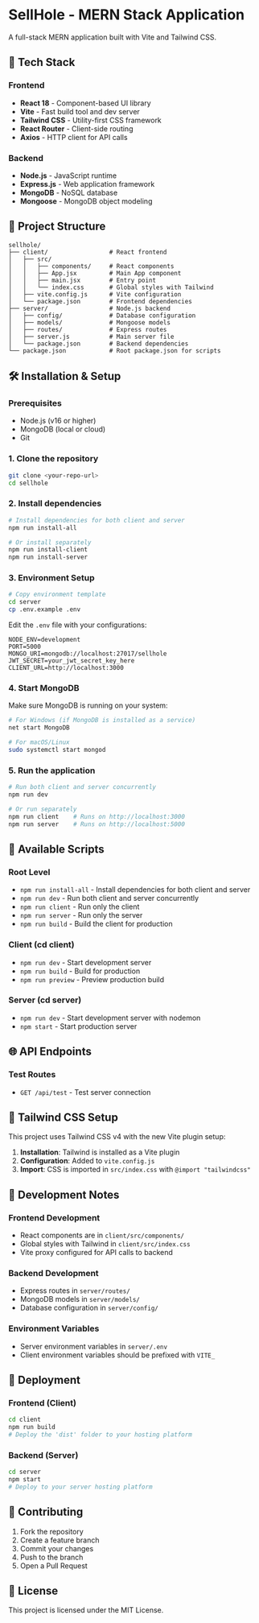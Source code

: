 # SellHole - MERN Stack Application

A full-stack MERN application built with Vite and Tailwind CSS.

## 🚀 Tech Stack

### Frontend
- **React 18** - Component-based UI library
- **Vite** - Fast build tool and dev server
- **Tailwind CSS** - Utility-first CSS framework
- **React Router** - Client-side routing
- **Axios** - HTTP client for API calls

### Backend
- **Node.js** - JavaScript runtime
- **Express.js** - Web application framework
- **MongoDB** - NoSQL database
- **Mongoose** - MongoDB object modeling

## 📁 Project Structure

```
sellhole/
├── client/                 # React frontend
│   ├── src/
│   │   ├── components/     # React components
│   │   ├── App.jsx         # Main App component
│   │   ├── main.jsx        # Entry point
│   │   └── index.css       # Global styles with Tailwind
│   ├── vite.config.js      # Vite configuration
│   └── package.json        # Frontend dependencies
├── server/                 # Node.js backend
│   ├── config/             # Database configuration
│   ├── models/             # Mongoose models
│   ├── routes/             # Express routes
│   ├── server.js           # Main server file
│   └── package.json        # Backend dependencies
└── package.json            # Root package.json for scripts
```

## 🛠️ Installation & Setup

### Prerequisites
- Node.js (v16 or higher)
- MongoDB (local or cloud)
- Git

### 1. Clone the repository
```bash
git clone <your-repo-url>
cd sellhole
```

### 2. Install dependencies
```bash
# Install dependencies for both client and server
npm run install-all

# Or install separately
npm run install-client
npm run install-server
```

### 3. Environment Setup
```bash
# Copy environment template
cd server
cp .env.example .env
```

Edit the `.env` file with your configurations:
```env
NODE_ENV=development
PORT=5000
MONGO_URI=mongodb://localhost:27017/sellhole
JWT_SECRET=your_jwt_secret_key_here
CLIENT_URL=http://localhost:3000
```

### 4. Start MongoDB
Make sure MongoDB is running on your system:
```bash
# For Windows (if MongoDB is installed as a service)
net start MongoDB

# For macOS/Linux
sudo systemctl start mongod
```

### 5. Run the application
```bash
# Run both client and server concurrently
npm run dev

# Or run separately
npm run client    # Runs on http://localhost:3000
npm run server    # Runs on http://localhost:5000
```

## 🎯 Available Scripts

### Root Level
- `npm run install-all` - Install dependencies for both client and server
- `npm run dev` - Run both client and server concurrently
- `npm run client` - Run only the client
- `npm run server` - Run only the server
- `npm run build` - Build the client for production

### Client (cd client)
- `npm run dev` - Start development server
- `npm run build` - Build for production
- `npm run preview` - Preview production build

### Server (cd server)
- `npm run dev` - Start development server with nodemon
- `npm start` - Start production server

## 🌐 API Endpoints

### Test Routes
- `GET /api/test` - Test server connection

## 🎨 Tailwind CSS Setup

This project uses Tailwind CSS v4 with the new Vite plugin setup:

1. **Installation**: Tailwind is installed as a Vite plugin
2. **Configuration**: Added to `vite.config.js`
3. **Import**: CSS is imported in `src/index.css` with `@import "tailwindcss"`

## 📝 Development Notes

### Frontend Development
- React components are in `client/src/components/`
- Global styles with Tailwind in `client/src/index.css`
- Vite proxy configured for API calls to backend

### Backend Development
- Express routes in `server/routes/`
- MongoDB models in `server/models/`
- Database configuration in `server/config/`

### Environment Variables
- Server environment variables in `server/.env`
- Client environment variables should be prefixed with `VITE_`

## 🚀 Deployment

### Frontend (Client)
```bash
cd client
npm run build
# Deploy the 'dist' folder to your hosting platform
```

### Backend (Server)
```bash
cd server
npm start
# Deploy to your server hosting platform
```

## 🤝 Contributing

1. Fork the repository
2. Create a feature branch
3. Commit your changes
4. Push to the branch
5. Open a Pull Request

## 📄 License

This project is licensed under the MIT License.
